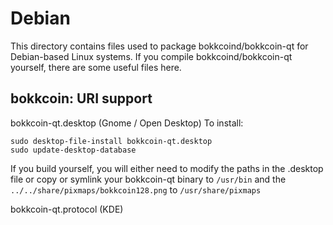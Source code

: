 
Debian
====================
This directory contains files used to package bokkcoind/bokkcoin-qt
for Debian-based Linux systems. If you compile bokkcoind/bokkcoin-qt yourself, there are some useful files here.

## bokkcoin: URI support ##


bokkcoin-qt.desktop  (Gnome / Open Desktop)
To install:

	sudo desktop-file-install bokkcoin-qt.desktop
	sudo update-desktop-database

If you build yourself, you will either need to modify the paths in
the .desktop file or copy or symlink your bokkcoin-qt binary to `/usr/bin`
and the `../../share/pixmaps/bokkcoin128.png` to `/usr/share/pixmaps`

bokkcoin-qt.protocol (KDE)


